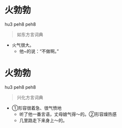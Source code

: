 # 火勃勃
hu3 peh8 peh8
> 如东方言词典
- 火气很大。
  - 他~的说：“不做啊。”

# 火勃勃
hu3 peh8 peh8
> 兴化方言词典
- ①形容很着急、很气愤地
  - 听了他一番言语，丈母娘气得～的。②形容燥热感
  - 几里路走下来身上～的。
